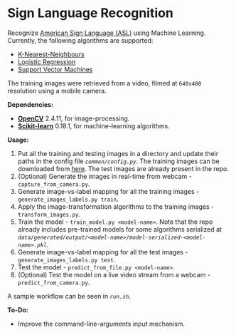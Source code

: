 # Sign Language Recognition

Recognize [American Sign Language (ASL)](https://en.wikipedia.org/wiki/American_Sign_Language) using Machine Learning.  
Currently, the following algorithms are supported:
 - [K-Nearest-Neighbours](https://en.wikipedia.org/wiki/K-nearest_neighbors_algorithm)
 - [Logistic Regression](https://en.wikipedia.org/wiki/K-nearest_neighbors_algorithm)
 - [Support Vector Machines](https://en.wikipedia.org/wiki/Support_vector_machine)

The training images were retrieved from a video, filmed at `640x480` resolution using a mobile camera.

**Dependencies:**
 - [**OpenCV**](http://opencv.org/) 2.4.11, for image-processing.
 - [**Scikit-learn**](http://scikit-learn.org/) 0.18.1, for machine-learning algorithms.

**Usage:**
 1. Put all the training and testing images in a directory and update their paths in the config file *`common/config.py`*. The training images can be downloaded from [here](https://drive.google.com/folderview?id=0Bw239KLrN7zofmxvSmtsVHlrbkFRY1NwMjh2NFJGX1ZtY0lKOTR0REJnQnBUdVgyVDlMMkk&usp=sharing).  The test images are already present in the repo.
 2. (Optional) Generate the images in real-time from webcam - `capture_from_camera.py`.
 3. Generate image-vs-label mapping for all the training images - `generate_images_labels.py train`.
 4. Apply the image-transformation algorithms to the training images - `transform_images.py`.
 5. Train the model - `train_model.py <model-name>`. Note that the repo already includes pre-trained models for some algorithms serialized at *`data/generated/output/<model-name>/model-serialized-<model-name>.pkl`*.
 6. Generate image-vs-label mapping for all the test images - `generate_images_labels.py test`.
 7. Test the model - `predict_from_file.py <model-name>`.
 8. (Optional) Test the model on a live video stream from a webcam - `predict_from_camera.py`.

A sample workflow can be seen in *`run.sh`*.

**To-Do:**
 - Improve the command-line-arguments input mechanism.

